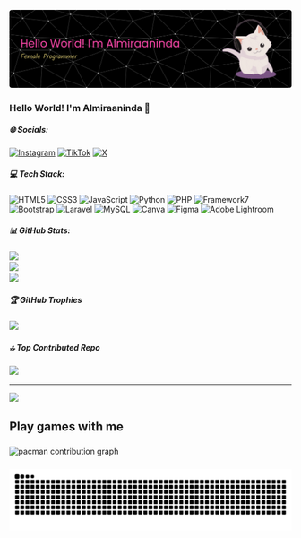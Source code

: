 <!-- ## Hello World! I'm Almiraaninda 👋 -->

![Almiraaninda](img/github-header-banner.png)

<!-- - 🔭 I’m currently working on **@wpucourse**
- 🌱 I’m currently learning [**Laravel**](https://laravel.com) Framework
- 🌷🌷🌷🌷

##### Skills
[![My Skills](https://skillicons.dev/icons?i=html,css,php,mysql,laravel,java,nodejs,figma&theme=light&perline=4)](https://skillicons.dev)


<img src="https://img.shields.io/badge/HTML5-E34F26?style=for-the-badge&logo=html5&logoColor=white" />
<img src="https://img.shields.io/badge/CSS3-1572B6?style=for-the-badge&logo=css3&logoColor=white" />
<img src="https://img.shields.io/badge/JavaScript-323330?style=for-the-badge&logo=javascript&logoColor=F7DF1E" />
<img src="https://img.shields.io/badge/PHP-777BB4?style=for-the-badge&logo=php&logoColor=white" />
<img src="https://img.shields.io/badge/Laravel-FF2D20?style=for-the-badge&logo=laravel&logoColor=white" />
<img src="https://img.shields.io/badge/Laragon-0E83CD?style=for-the-badge&logo=Laragon&logoColor=white" />
<img src="https://img.shields.io/badge/Figma-F24E1E?style=for-the-badge&logo=figma&logoColor=white" />
<img src="https://img.shields.io/badge/Canva-%2300C4CC.svg?&style=for-the-badge&logo=Canva&logoColor=white" />
<img src="https://img.shields.io/badge/MySQL-005C84?style=for-the-badge&logo=mysql&logoColor=white" />


##### Connect with Me
![https://instagram.com/almiraanindaa](https://img.shields.io/badge/Instagram-E4405F?style=for-the-badge&logo=instagram&logoColor=white) <img src="https://img.shields.io/badge/Pinterest-%23E60023.svg?&style=for-the-badge&logo=Pinterest&logoColor=white" /> <img src="https://img.shields.io/badge/Threads-000000?style=for-the-badge&logo=Threads&logoColor=white" /> ![https://www.tiktok.com/@almiraanindaa?_t=ZS-90lEM33btCS&_r=1](https://img.shields.io/badge/TikTok-000000?style=for-the-badge&logo=tiktok&logoColor=white) <img src="https://img.shields.io/badge/X-000000?style=for-the-badge&logo=x&logoColor=white" />


##### My GitHub Stats

![Almiraanindaa's GitHub stats](https://github-readme-stats.vercel.app/api?username=Almiraaninda&show_icons=true&theme=radical) -->


### Hello World! I'm Almiraaninda 👋


##### 🌐 Socials:

[![Instagram](https://img.shields.io/badge/Instagram-%23E4405F.svg?logo=Instagram&logoColor=white)](https://instagram.com/almiraanindaa) [![TikTok](https://img.shields.io/badge/TikTok-%23000000.svg?logo=TikTok&logoColor=white)](https://tiktok.com/@@almiraanindaa) [![X](https://img.shields.io/badge/X-black.svg?logo=X&logoColor=white)](https://x.com/almira) 

##### 💻 Tech Stack:

![HTML5](https://img.shields.io/badge/html5-%23E34F26.svg?style=for-the-badge&logo=html5&logoColor=white) ![CSS3](https://img.shields.io/badge/css3-%231572B6.svg?style=for-the-badge&logo=css3&logoColor=white) ![JavaScript](https://img.shields.io/badge/javascript-%23323330.svg?style=for-the-badge&logo=javascript&logoColor=%23F7DF1E) ![Python](https://img.shields.io/badge/python-3670A0?style=for-the-badge&logo=python&logoColor=ffdd54) ![PHP](https://img.shields.io/badge/php-%23777BB4.svg?style=for-the-badge&logo=php&logoColor=white) ![Framework7](https://img.shields.io/badge/framework7-%23EE350F.svg?style=for-the-badge&logo=framework7&logoColor=white) ![Bootstrap](https://img.shields.io/badge/bootstrap-%238511FA.svg?style=for-the-badge&logo=bootstrap&logoColor=white) ![Laravel](https://img.shields.io/badge/laravel-%23FF2D20.svg?style=for-the-badge&logo=laravel&logoColor=white) ![MySQL](https://img.shields.io/badge/mysql-4479A1.svg?style=for-the-badge&logo=mysql&logoColor=white) ![Canva](https://img.shields.io/badge/Canva-%2300C4CC.svg?style=for-the-badge&logo=Canva&logoColor=white) ![Figma](https://img.shields.io/badge/figma-%23F24E1E.svg?style=for-the-badge&logo=figma&logoColor=white) ![Adobe Lightroom](https://img.shields.io/badge/Adobe%20Lightroom-31A8FF.svg?style=for-the-badge&logo=Adobe%20Lightroom&logoColor=white)

##### 📊 GitHub Stats:

![](https://github-readme-stats.vercel.app/api?username=Almiraaninda&theme=radical&hide_border=false&include_all_commits=false&count_private=false)<br/>
![](https://nirzak-streak-stats.vercel.app/?user=Almiraaninda&theme=radical&hide_border=false)<br/>
![](https://github-readme-stats.vercel.app/api/top-langs/?username=Almiraaninda&theme=radical&hide_border=false&include_all_commits=false&count_private=false&layout=compact)

##### 🏆 GitHub Trophies

![](https://github-profile-trophy.vercel.app/?username=Almiraaninda&theme=radical&no-frame=false&no-bg=true&margin-w=4)

##### 🔝 Top Contributed Repo

![](https://github-contributor-stats.vercel.app/api?username=Almiraaninda&limit=5&theme=dark&combine_all_yearly_contributions=true)

---
[![](https://visitcount.itsvg.in/api?id=Almiraaninda&icon=0&color=0)](https://visitcount.itsvg.in)

<!-- Proudly created with GPRM ( https://gprm.itsvg.in ) -->

<h2 align="left">Play games with me</h2>

###

<picture>
  <source media="(prefers-color-scheme: dark)" srcset="https://raw.githubusercontent.com/Almiraaninda/Almiraaninda/output/pacman-contribution-graph-dark.svg">
  <source media="(prefers-color-scheme: light)" srcset="https://raw.githubusercontent.com/Almiraaninda/Almiraaninda/output/pacman-contribution-graph.svg">
  <img alt="pacman contribution graph" src="https://raw.githubusercontent.com/Almiraaninda/Almiraaninda/output/pacman-contribution-graph.svg">
</picture>

###

<img src="https://raw.githubusercontent.com/Almiraaninda/Almiraaninda/output/snake.svg" alt="Snake animation" />

###